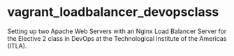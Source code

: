 # vagrant_loadbalancer_devopsclass
Setting up two Apache Web Servers with an Nginx Load Balancer Server for the Elective 2 class in DevOps at the Technological Institute of the Americas (ITLA).
